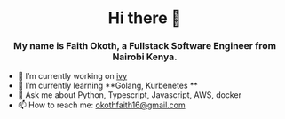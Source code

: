 <h1 align=center>Hi there 👋</h1>

<h3 align=center> My name is Faith Okoth, a Fullstack Software Engineer from Nairobi Kenya.</h3>


- 🔭 I’m currently working on [ivy](https://github.com/unifyai/ivy)
- 🌱 I’m currently learning **Golang, Kurbenetes **
- 💬 Ask me about Python, Typescript, Javascript, AWS, docker
- 📫 How to reach me: okothfaith16@gmail.com




<!--
**Faith-qa/Faith-qa** is a ✨ _special_ ✨ repository because its `README.md` (this file) appears on your GitHub profile.

Here are some ideas to get you started:

- 🔭 I’m currently working on ...
- 🌱 I’m currently learning GO
- 👯 I’m looking to collaborate on ...
- 🤔 I’m looking for help with ...
- 💬 Ask me about 
- 📫 How to reach me: ...
- 😄 Pronouns: ...
- ⚡ Fun fact: ...
-->
